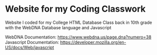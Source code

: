 # Website for my Coding Classwork
Website I coded for my College HTML Database Class back in 10th grade with the WebDNA Database language and Javascript

WebDNA Documentation: https://www.webdna.us/page.dna?numero=38
Javascript Documentation: https://developer.mozilla.org/en-US/docs/Web/javascript
